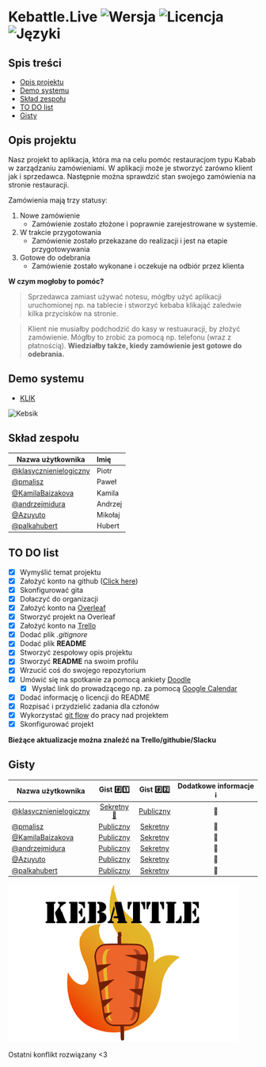 # Kebattle.Live ![Wersja](https://github.com/AGH-Narzedzia-Informatyczne/Kebattle.Live/blob/master/Obrazki/version.PNG) ![Licencja](https://github.com/AGH-Narzedzia-Informatyczne/Kebattle.Live/blob/master/Obrazki/license.PNG) ![Języki](https://github.com/AGH-Narzedzia-Informatyczne/Kebattle.Live/blob/master/Obrazki/lang.PNG)

## Spis treści

* [Opis projektu](#opis-projektu)
* [Demo systemu](#demo-systemu)
* [Skład zespołu](#skład-zespołu)
* [TO DO list](#to-do-list)
* [Gisty](#gisty)

## Opis projektu

Nasz projekt to aplikacja, która ma na celu pomóc restauracjom typu Kabab w zarządzaniu zamówieniami. W aplikacji może je stworzyć zarówno klient jak i sprzedawca. Następnie można sprawdzić stan swojego zamówienia na stronie restauracji.

Zamówienia mają trzy statusy:
1. Nowe zamówienie
   - Zamówienie zostało złożone i poprawnie zarejestrowane w systemie. 
2. W trakcie przygotowania
   - Zamówienie zostało przekazane do realizacji i jest na etapie przygotowywania
3. Gotowe do odebrania
   - Zamówienie zostało wykonane i oczekuje na odbiór przez klienta

**W czym mogłoby to pomóc?**
> Sprzedawca zamiast używać notesu, mógłby użyć aplikacji uruchomionej np. na tablecie i stworzyć kebaba klikająć zaledwie kilka przycisków na stronie.

> Klient nie musiałby podchodzić do kasy w restuauracji, by złożyć zamówienie. Mógłby to zrobić za pomocą np. telefonu (wraz z płatnością). **Wiedziałby także, kiedy zamówienie jest gotowe do odebrania.**

## Demo systemu

* [KLIK](http://kebattle.azurewebsites.net/)

![Kebsik](https://i.postimg.cc/W4xyq6YM/Daco-5453030.png)

## Skład zespołu

Nazwa użytkownika | Imię
------------------|:----
[@klasycznienielogiczny](https://github.com/klasycznienielogiczny) | Piotr
[@pmalisz](https://github.com/pmalisz) | Paweł
[@KamilaBaizakova](https://github.com/KamilaBaizakova) | Kamila
[@andrzejmidura](https://github.com/andrzejmidura) | Andrzej
[@Azuyuto](https://github.com/Azuyuto) | Mikołaj
[@palkahubert](https://github.com/palkahubert) | Hubert

## TO DO list
- [x] Wymyślić temat projektu
- [x] Założyć konto na github ([Click here](https://github.com/klasycznienielogiczny))
- [x] Skonfigurować gita
- [x] Dołaczyć do organizacji
- [x] Założyć konto na [Overleaf](https://overleaf.com)
- [x] Stworzyć projekt na Overleaf
- [x] Założyć konto na [Trello](https://trello.com/)
- [x] Dodać plik _.gitignore_
- [x] Dodać plik __README__
- [x] Stworzyć zespołowy opis projektu
- [x] Stworzyć __README__ na swoim profilu
- [x] Wrzucić coś do swojego repozytorium
- [x] Umówić się na spotkanie za pomocą ankiety [Doodle](https://doodle.com/en/)
	- [x] Wysłać link do prowadzącego np. za pomocą [Google Calendar](https://calendar.google.com/)
- [x] Dodać informację o licencji do README
- [x] Rozpisać i przydzielić zadania dla członów
- [x] Wykorzystać [git flow](https://guides.github.com/introduction/flow/) do pracy nad projektem
- [x] Skonfigurować projekt

**Bieżące aktualizacje można znaleźć na Trello/githubie/Slacku**

## Gisty

Nazwa użytkownika | Gist :hash::one: | Gist :hash::two: | Dodatkowe informacje :information_source:
------------------|:----------------:|:----------------:|:-----------------------------:
[@klasycznienielogiczny](https://github.com/klasycznienielogiczny) | [Sekretny :lock_with_ink_pen:](https://gist.github.com/klasycznienielogiczny/ca73fff7d06312628d9050b21d544a19) | [Publiczny](https://gist.github.com/klasycznienielogiczny/d911bebdf897da25ca01ea7489177add)| :put_litter_in_its_place:
[@pmalisz](https://github.com/pmalisz) | [Publiczny](https://gist.github.com/pmalisz/7ddb879d79da5c4708a7da0e5434f34a) | [Sekretny](https://gist.github.com/pmalisz/769e368ff406f25d1bcc4199db37a75c) | :put_litter_in_its_place:
[@KamilaBaizakova](https://github.com/KamilaBaizakova) | [Publiczny](https://gist.github.com/KamilaBaizakova/accce88f7a63935a70f1eb6138c79cbc) | [Sekretny](https://gist.github.com/KamilaBaizakova/ac6421be0b1857988b9d8b6fa3d3df57)| :put_litter_in_its_place:
[@andrzejmidura](https://github.com/andrzejmidura) | [Publiczny](https://gist.github.com/andrzejmidura/216f2d59e50edfaac59531d11a33f511) | [Sekretny](https://gist.github.com/andrzejmidura/d9e67b61c0c0bbb8c62886c69472028e) | :put_litter_in_its_place:
[@Azuyuto](https://github.com/Azuyuto) | [Publiczny](https://gist.github.com/Azuyuto/58f28039745cb399f608bfae4d436d4a) | [Sekretny](https://gist.github.com/Azuyuto/b2e2325a94a7185d916ee7ef74b49bd0) | :put_litter_in_its_place:
[@palkahubert](https://github.com/palkahubert) | [Publiczny](https://gist.github.com/palkahubert/b6a12f4ff40460b5feeaf75ea9f5121b)  | [Sekretny](https://gist.github.com/palkahubert/757c6f1ae0d8714e6e28c8a27c71074c) | :put_litter_in_its_place:

![Kebab](https://github.com/palkahubert/test/blob/main/kebattle%20logo.png)

Ostatni konflikt rozwiązany <3
